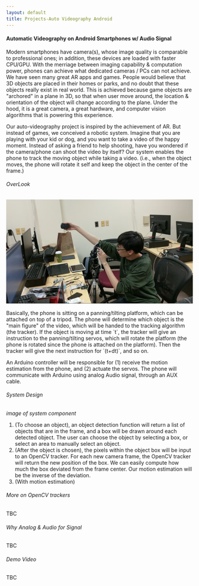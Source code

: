 ```yaml
---
layout: default
title: Projects-Auto Videography Android
---
```

#### Automatic Videography on Android Smartphones w/ Audio Signal

Modern smartphones have camera(s), whose image quality is comparable to professional ones; in addition, these devices are loaded with faster CPU/GPU. With the merriage between imaging capability & computation power, phones can achieve what dedicated cameras / PCs can not achieve. We have seen many great AR apps and games. People would believe that 3D objects are placed in their homes or parks, and no doubt that these objects really exist in real world. This is achieved because game objects are "archored" in a plane in 3D, so that when user move around, the location & orientation of the object will change according to the plane. Under the hood, it is a great camera, a great hardware, and computer vision algorithms that is powering this experience.

Our auto-videography project is inspired by the achievement of AR. But instead of games, we conceived a robotic system. Imagine that you are playing with your kid or dog, and you want to take a video of the happy moment. Instead of asking a friend to help shooting, have you wondered if the camera/phone can shoot the video by itself? Our system enables the phone to track the moving object while taking a video. (i.e., when the object moves, the phone will rotate it self and keep the object in the center of the frame.)   

###### OverLook
<img src="../../assets/images/Auto.Videography.Android-System-600.PNG" alt="">
<p>Basically, the phone is sitting on a panning/tilting platform, which can be attached on top of a tripod. The phone will determine which object is the "main figure" of the video, which will be handed to the tracking algorithm (the tracker). If the object is moving at time `t`, the tracker will give an instruction to the panning/tilting servos, which will rotate the platform (the phone is rotated since the phone is attached on the platform). Then the tracker will give the next instruction for `(t+dt)`, and so on. </p>
<p>An Arduino controller will be responsible for (1) receive the motion estimation from the phone, and (2) actuate the servos. The phone will communicate with Arduino using analog Audio signal, through an AUX cable.</p>


###### System Design
*image of system component*
1. (To choose an object), an object detection function will return a list of objects that are in the frame, and a box will be drawn around each detected object. The user can choose the object by selecting a box, or select an area to manually select an object.
2. (After the object is chosen), the pixels within the object box will be input to an OpenCV tracker. For each new camera frame, the OpenCV tracker will return the new position of the box. We can easily compute how much the box deviated from the frame center. Our motion estimation will be the inverse of the deviation.
3. (With motion estimation) 


###### More on OpenCV trackers
TBC


###### Why Analog & Audio for Signal
TBC


###### Demo Video
TBC